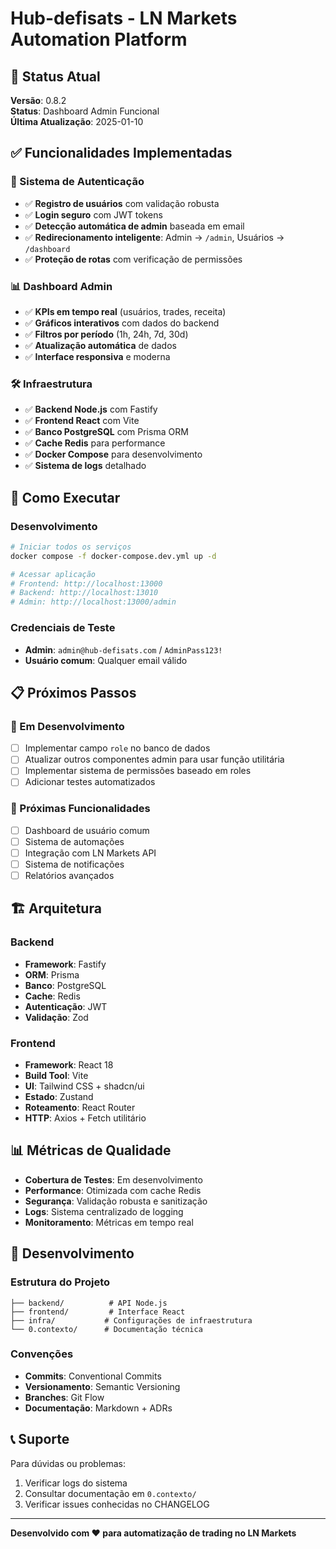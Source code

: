 # Hub-defisats - LN Markets Automation Platform

## 🎯 Status Atual

**Versão**: 0.8.2  
**Status**: Dashboard Admin Funcional  
**Última Atualização**: 2025-01-10

## ✅ Funcionalidades Implementadas

### 🔐 Sistema de Autenticação
- ✅ **Registro de usuários** com validação robusta
- ✅ **Login seguro** com JWT tokens
- ✅ **Detecção automática de admin** baseada em email
- ✅ **Redirecionamento inteligente**: Admin → `/admin`, Usuários → `/dashboard`
- ✅ **Proteção de rotas** com verificação de permissões

### 📊 Dashboard Admin
- ✅ **KPIs em tempo real** (usuários, trades, receita)
- ✅ **Gráficos interativos** com dados do backend
- ✅ **Filtros por período** (1h, 24h, 7d, 30d)
- ✅ **Atualização automática** de dados
- ✅ **Interface responsiva** e moderna

### 🛠️ Infraestrutura
- ✅ **Backend Node.js** com Fastify
- ✅ **Frontend React** com Vite
- ✅ **Banco PostgreSQL** com Prisma ORM
- ✅ **Cache Redis** para performance
- ✅ **Docker Compose** para desenvolvimento
- ✅ **Sistema de logs** detalhado

## 🚀 Como Executar

### Desenvolvimento
```bash
# Iniciar todos os serviços
docker compose -f docker-compose.dev.yml up -d

# Acessar aplicação
# Frontend: http://localhost:13000
# Backend: http://localhost:13010
# Admin: http://localhost:13000/admin
```

### Credenciais de Teste
- **Admin**: `admin@hub-defisats.com` / `AdminPass123!`
- **Usuário comum**: Qualquer email válido

## 📋 Próximos Passos

### 🔄 Em Desenvolvimento
- [ ] Implementar campo `role` no banco de dados
- [ ] Atualizar outros componentes admin para usar função utilitária
- [ ] Implementar sistema de permissões baseado em roles
- [ ] Adicionar testes automatizados

### 🎯 Próximas Funcionalidades
- [ ] Dashboard de usuário comum
- [ ] Sistema de automações
- [ ] Integração com LN Markets API
- [ ] Sistema de notificações
- [ ] Relatórios avançados

## 🏗️ Arquitetura

### Backend
- **Framework**: Fastify
- **ORM**: Prisma
- **Banco**: PostgreSQL
- **Cache**: Redis
- **Autenticação**: JWT
- **Validação**: Zod

### Frontend
- **Framework**: React 18
- **Build Tool**: Vite
- **UI**: Tailwind CSS + shadcn/ui
- **Estado**: Zustand
- **Roteamento**: React Router
- **HTTP**: Axios + Fetch utilitário

## 📊 Métricas de Qualidade

- **Cobertura de Testes**: Em desenvolvimento
- **Performance**: Otimizada com cache Redis
- **Segurança**: Validação robusta e sanitização
- **Logs**: Sistema centralizado de logging
- **Monitoramento**: Métricas em tempo real

## 🔧 Desenvolvimento

### Estrutura do Projeto
```
├── backend/          # API Node.js
├── frontend/         # Interface React
├── infra/           # Configurações de infraestrutura
└── 0.contexto/      # Documentação técnica
```

### Convenções
- **Commits**: Conventional Commits
- **Versionamento**: Semantic Versioning
- **Branches**: Git Flow
- **Documentação**: Markdown + ADRs

## 📞 Suporte

Para dúvidas ou problemas:
1. Verificar logs do sistema
2. Consultar documentação em `0.contexto/`
3. Verificar issues conhecidas no CHANGELOG

---

**Desenvolvido com ❤️ para automatização de trading no LN Markets**
